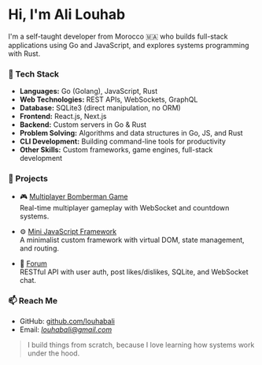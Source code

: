 # Hi, I'm Ali Louhab

I'm a self-taught developer from Morocco 🇲🇦 who builds full-stack applications using Go and JavaScript, and explores systems programming with Rust.

### 🧰 Tech Stack

- **Languages:** Go (Golang), JavaScript, Rust  
- **Web Technologies:** REST APIs, WebSockets, GraphQL  
- **Database:** SQLite3 (direct manipulation, no ORM)  
- **Frontend:** React.js, Next.js  
- **Backend:** Custom servers in Go & Rust  
- **Problem Solving:** Algorithms and data structures in Go, JS, and Rust  
- **CLI Development:** Building command-line tools for productivity  
- **Other Skills:** Custom frameworks, game engines, full-stack development

### 🚀 Projects
- 🎮 [Multiplayer Bomberman Game](https://github.com/louhabali/bomberman)  
  Real-time multiplayer gameplay with WebSocket and countdown systems.

- ⚙️ [Mini JavaScript Framework](https://github.com/louhabali/js-mini-framework)  
  A minimalist custom framework with virtual DOM, state management, and routing.

- 🔗 [Forum](https://github.com/louhabali/realtime-forum)  
  RESTful API with user auth, post likes/dislikes, SQLite, and WebSocket chat.

### 📫 Reach Me

- GitHub: [github.com/louhabali](https://github.com/louhabali)
- Email: *louhabali@gmail.com*

> I build things from scratch, because I love learning how systems work under the hood.

